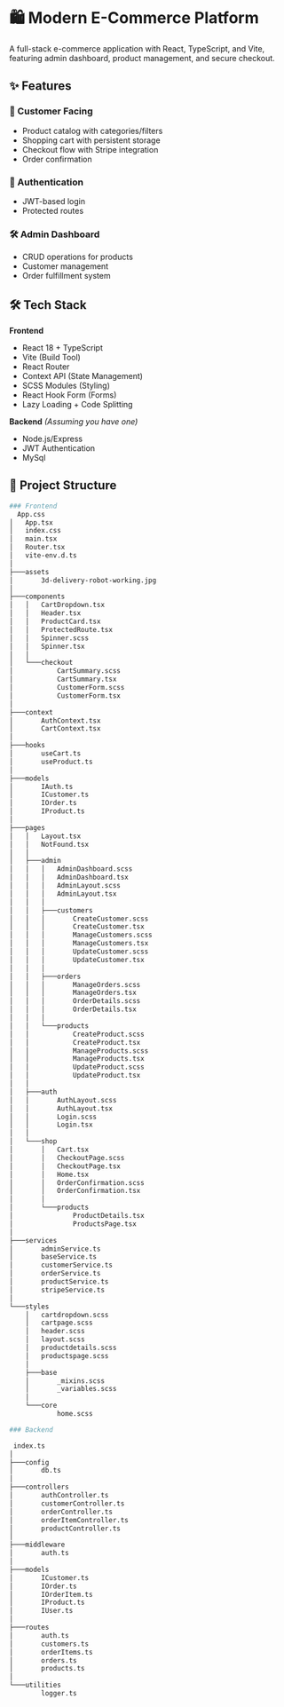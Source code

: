 # 🛍️ Modern E-Commerce Platform

A full-stack e-commerce application with React, TypeScript, and Vite, featuring admin dashboard, product management, and secure checkout.


## ✨ Features

### 🛒 Customer Facing
- Product catalog with categories/filters
- Shopping cart with persistent storage
- Checkout flow with Stripe integration
- Order confirmation

### 🔐 Authentication
- JWT-based login
- Protected routes

### 🛠️ Admin Dashboard
- CRUD operations for products
- Customer management
- Order fulfillment system

## 🛠 Tech Stack

**Frontend**  
- React 18 + TypeScript  
- Vite (Build Tool)  
- React Router 
- Context API (State Management)  
- SCSS Modules (Styling)  
- React Hook Form (Forms)  
- Lazy Loading + Code Splitting  

**Backend** *(Assuming you have one)*  
- Node.js/Express
- JWT Authentication  
- MySql  

## 📂 Project Structure

```bash
### Frontend
  App.css
│   App.tsx
│   index.css
│   main.tsx
│   Router.tsx
│   vite-env.d.ts
│
├───assets
│       3d-delivery-robot-working.jpg
│
├───components
│   │   CartDropdown.tsx
│   │   Header.tsx
│   │   ProductCard.tsx
│   │   ProtectedRoute.tsx
│   │   Spinner.scss
│   │   Spinner.tsx
│   │
│   └───checkout
│           CartSummary.scss
│           CartSummary.tsx
│           CustomerForm.scss
│           CustomerForm.tsx
│
├───context
│       AuthContext.tsx
│       CartContext.tsx
│
├───hooks
│       useCart.ts
│       useProduct.ts
│
├───models
│       IAuth.ts
│       ICustomer.ts
│       IOrder.ts
│       IProduct.ts
│
├───pages
│   │   Layout.tsx
│   │   NotFound.tsx
│   │
│   ├───admin
│   │   │   AdminDashboard.scss
│   │   │   AdminDashboard.tsx
│   │   │   AdminLayout.scss
│   │   │   AdminLayout.tsx
│   │   │
│   │   ├───customers
│   │   │       CreateCustomer.scss
│   │   │       CreateCustomer.tsx
│   │   │       ManageCustomers.scss
│   │   │       ManageCustomers.tsx
│   │   │       UpdateCustomer.scss
│   │   │       UpdateCustomer.tsx
│   │   │
│   │   ├───orders
│   │   │       ManageOrders.scss
│   │   │       ManageOrders.tsx
│   │   │       OrderDetails.scss
│   │   │       OrderDetails.tsx
│   │   │
│   │   └───products
│   │           CreateProduct.scss
│   │           CreateProduct.tsx
│   │           ManageProducts.scss
│   │           ManageProducts.tsx
│   │           UpdateProduct.scss
│   │           UpdateProduct.tsx
│   │
│   ├───auth
│   │       AuthLayout.scss
│   │       AuthLayout.tsx
│   │       Login.scss
│   │       Login.tsx
│   │
│   └───shop
│       │   Cart.tsx
│       │   CheckoutPage.scss
│       │   CheckoutPage.tsx
│       │   Home.tsx
│       │   OrderConfirmation.scss
│       │   OrderConfirmation.tsx
│       │
│       └───products
│               ProductDetails.tsx
│               ProductsPage.tsx
│
├───services
│       adminService.ts
│       baseService.ts
│       customerService.ts
│       orderService.ts
│       productService.ts
│       stripeService.ts
│
└───styles
    │   cartdropdown.scss
    │   cartpage.scss
    │   header.scss
    │   layout.scss
    │   productdetails.scss
    │   productspage.scss
    │
    ├───base
    │       _mixins.scss
    │       _variables.scss
    │
    └───core
            home.scss

### Backend

 index.ts
│
├───config
│       db.ts
│
├───controllers
│       authController.ts
│       customerController.ts
│       orderController.ts
│       orderItemController.ts
│       productController.ts
│
├───middleware
│       auth.ts
│
├───models
│       ICustomer.ts
│       IOrder.ts
│       IOrderItem.ts
│       IProduct.ts
│       IUser.ts
│
├───routes
│       auth.ts
│       customers.ts
│       orderItems.ts
│       orders.ts
│       products.ts
│
└───utilities
        logger.ts
